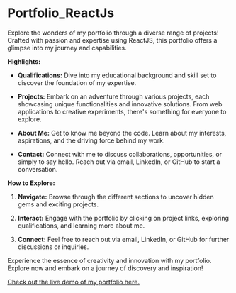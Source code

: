 # Portfolio_ReactJs


Explore the wonders of my portfolio through a diverse range of projects! Crafted with passion and expertise using ReactJS, this portfolio offers a glimpse into my journey and capabilities.

**Highlights:**

- **Qualifications:** Dive into my educational background and skill set to discover the foundation of my expertise.

- **Projects:** Embark on an adventure through various projects, each showcasing unique functionalities and innovative solutions. From web applications to creative experiments, there's something for everyone to explore.

- **About Me:** Get to know me beyond the code. Learn about my interests, aspirations, and the driving force behind my work.

- **Contact:** Connect with me to discuss collaborations, opportunities, or simply to say hello. Reach out via email, LinkedIn, or GitHub to start a conversation.

**How to Explore:**

1. **Navigate:** Browse through the different sections to uncover hidden gems and exciting projects.
   
2. **Interact:** Engage with the portfolio by clicking on project links, exploring qualifications, and learning more about me.
   
3. **Connect:** Feel free to reach out via email, LinkedIn, or GitHub for further discussions or inquiries.

Experience the essence of creativity and innovation with my portfolio. Explore now and embark on a journey of discovery and inspiration!

[Check out the live demo of my portfolio here.](https://imadjaha.github.io/Portfolio_ReactJs/)
